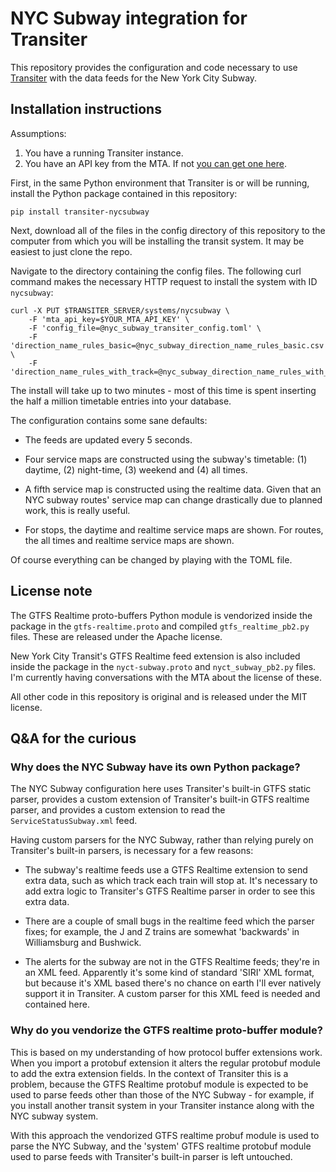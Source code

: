 # NYC Subway integration for Transiter

This repository provides the configuration and code necessary to 
use [Transiter](https://github.com/jamespfennell/transiter) with the data feeds for the New York City Subway.

## Installation instructions

Assumptions:

1. You have a running Transiter instance.
1. You have an API key from the MTA. If not [you can get one here](https://datamine.mta.info/user/register).

First, in the same Python environment that Transiter is or will be running,
install the Python package contained in this repository:

    pip install transiter-nycsubway

Next, download all of the files in the config directory of this repository
to the computer from which you will be installing the transit system.
It may be easiest to just clone the repo. 

Navigate to the directory containing the config files.
The following curl
command makes the necessary HTTP request to install the system with ID `nycsubway`:

    curl -X PUT $TRANSITER_SERVER/systems/nycsubway \
        -F 'mta_api_key=$YOUR_MTA_API_KEY' \
        -F 'config_file=@nyc_subway_transiter_config.toml' \
        -F 'direction_name_rules_basic=@nyc_subway_direction_name_rules_basic.csv' \
        -F 'direction_name_rules_with_track=@nyc_subway_direction_name_rules_with_track.csv'
        
The install will take up to two minutes - most of this time is spent
inserting the half a million timetable entries into your database.

The configuration contains some sane defaults:

- The feeds are updated every 5 seconds.

- Four service maps are constructed using the subway's timetable: (1) daytime,
  (2) night-time, (3) weekend and (4) all times.
  
- A fifth service map is constructed using the realtime data.
  Given that an NYC subway routes' service map can change drastically
  due to planned work,
  this is really useful.

- For stops, the daytime and realtime service maps are shown.
  For routes, the all times and realtime service maps are shown.
  
Of course everything can be changed by playing with the TOML file.


## License note

The GTFS Realtime proto-buffers Python module is vendorized inside the package in
the
`gtfs-realtime.proto` and compiled `gtfs_realtime_pb2.py` files.
These are 
released under the Apache license.

New York City Transit's GTFS Realtime feed extension is also included inside
the package in the `nyct-subway.proto` and `nyct_subway_pb2.py` files. 
I'm currently having conversations with the MTA about the license of these.

All other code in this repository is original and
is released under the MIT license.

## Q&A for the curious

### Why does the NYC Subway have its own Python package?

The NYC Subway configuration here uses Transiter's built-in GTFS static parser,
provides a custom extension of Transiter's built-in GTFS realtime parser, 
and provides a custom extension to read the `ServiceStatusSubway.xml` feed. 

Having custom parsers for the NYC Subway, rather than relying purely on 
Transiter's built-in parsers, is necessary for a few reasons:

- The subway's realtime feeds use a GTFS Realtime extension to send extra
    data, such as which track each train will stop at. It's necessary
    to add extra logic to Transiter's GTFS Realtime parser in order to see
    this extra data.
    
- There are a couple of small bugs in the realtime feed which
    the parser fixes; for example, the J and Z trains are somewhat 'backwards'
    in Williamsburg and Bushwick.

- The alerts for the subway are not in the GTFS Realtime feeds; they're in an XML
    feed. Apparently it's some kind of standard 'SIRI' XML format,
    but because it's XML based there's no chance on earth I'll ever
    natively support it in Transiter.
     A custom parser for this XML feed is needed and contained here.

### Why do you vendorize the GTFS realtime proto-buffer module?

This is based on my understanding of how protocol buffer extensions work.
When you import a protobuf extension it alters
 the regular protobuf module to add the extra extension fields.
 In the context of Transiter this is a problem, because the 
 GTFS Realtime protobuf
 module is expected to be used to parse feeds other than those of the NYC Subway - 
 for example, if you install another transit system in your Transiter instance
 along with the NYC subway system.

With this approach the vendorized GTFS realtime 
probuf module is used to parse the NYC Subway, and 
the 'system' GTFS realtime
protobuf module used to parse feeds with Transiter's
built-in parser is left untouched.


